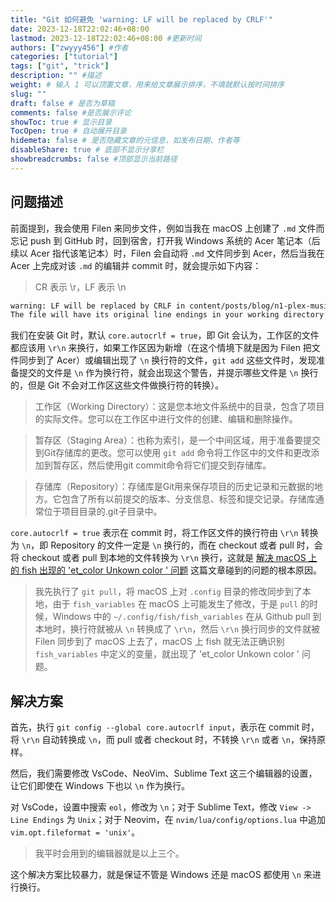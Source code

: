 ```yaml
---
title: "Git 如何避免 'warning: LF will be replaced by CRLF'"
date: 2023-12-18T22:02:46+08:00
lastmod: 2023-12-18T22:02:46+08:00 #更新时间
authors: ["zwyyy456"] #作者
categories: ["tutorial"]
tags: ["git", "trick"]
description: "" #描述
weight: # 输入 1 可以顶置文章，用来给文章展示排序，不填就默认按时间排序
slug: ""
draft: false # 是否为草稿
comments: false #是否展示评论
showToc: true # 显示目录
TocOpen: true # 自动展开目录
hidemeta: false # 是否隐藏文章的元信息，如发布日期、作者等
disableShare: true # 底部不显示分享栏
showbreadcrumbs: false #顶部显示当前路径
---
```

## 问题描述

前面提到，我会使用 Filen 来同步文件，例如当我在 macOS 上创建了 `.md` 文件而忘记 push 到 GitHub 时，回到宿舍，打开我 Windows 系统的 Acer 笔记本（后续以 Acer 指代该笔记本）时，Filen 会自动将 `.md` 文件同步到 Acer，然后当我在 Acer 上完成对该 `.md` 的编辑并 commit 时，就会提示如下内容：

> CR 表示 \r，LF 表示 \n

```txt
warning: LF will be replaced by CRLF in content/posts/blog/n1-plex-music.zh.md.
The file will have its original line endings in your working directory
```

我们在安装 Git 时，默认 `core.autocrlf = true`，即 Git 会认为，工作区的文件都应该用 `\r\n` 来换行，如果工作区因为新增（在这个情境下就是因为 Filen 把文件同步到了 Acer）或编辑出现了 `\n` 换行符的文件，`git add` 这些文件时，发现准备提交的文件是 `\n` 作为换行符，就会出现这个警告，并提示哪些文件是 `\n` 换行的，但是 Git 不会对工作区这些文件做换行符的转换）。

> 工作区（Working Directory）：这是您本地文件系统中的目录，包含了项目的实际文件。您可以在工作区中进行文件的创建、编辑和删除操作。

> 暂存区（Staging Area）：也称为索引，是一个中间区域，用于准备要提交到Git存储库的更改。您可以使用 `git add` 命令将工作区中的文件和更改添加到暂存区，然后使用git commit命令将它们提交到存储库。

> 存储库（Repository）：存储库是Git用来保存项目的历史记录和元数据的地方。它包含了所有以前提交的版本、分支信息、标签和提交记录。存储库通常位于项目目录的.git子目录中。

`core.autocrlf = true` 表示在 commit 时，将工作区文件的换行符由 `\r\n` 转换为 `\n`，即 Repository 的文件一定是 `\n` 换行的，而在 checkout 或者 pull 时，会将 checkout 或者 pull 到本地的文件转换为 `\r\n` 换行，这就是 [解决 macOS 上的 fish 出现的 'et_color Unkown color ' 问题](https://blog.zwyyy456.tech) 这篇文章碰到的问题的根本原因。

> 我先执行了 `git pull`，将 macOS 上对 `.config` 目录的修改同步到了本地，由于 `fish_variables` 在 macOS 上可能发生了修改，于是 `pull` 的时候，Windows 中的 `~/.config/fish/fish_variables` 在从 Github pull 到本地时，换行符就被从 `\n` 转换成了 `\r\n`，然后 `\r\n` 换行同步的文件就被 Filen 同步到了 macOS 上去了，macOS 上 fish 就无法正确识别 `fish_variables` 中定义的变量，就出现了 'et_color Unkown color ' 问题。

## 解决方案

首先，执行 `git config --global core.autocrlf input`，表示在 commit 时，将 `\r\n` 自动转换成 `\n`，而 pull 或者 checkout 时，不转换 `\r\n` 或者 `\n`，保持原样。

然后，我们需要修改 VsCode、NeoVim、Sublime Text 这三个编辑器的设置，让它们即使在 Windows 下也以 `\n` 作为换行。

对 VsCode，设置中搜索 `eol`，修改为 `\n`；对于 Sublime Text，修改 `View -> Line Endings` 为 `Unix`；对于 Neovim，在 `nvim/lua/config/options.lua` 中追加 `vim.opt.fileformat = 'unix'`。

> 我平时会用到的编辑器就是以上三个。

这个解决方案比较暴力，就是保证不管是 Windows 还是 macOS 都使用 `\n` 来进行换行。




